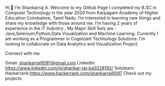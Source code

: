 Hi,👋 I’m Shankarraj A. Welcome to my Github Page
I completed my B.SC in Computer  Technology in the year 2020 from Karpagam Academy of Higher Education
 Coimbatore, Tamil Nadu.
I’m interested in learning new things and share my knowledge with those around me.
I’m having 2 years of experience in the IT Industry , My Major Skill Sets are : Java,Selenium,Python,Data Visualization and Machine Learning.
Currently I am working as a Programmer in Cognizant Technology Solutions.
I’m looking to collaborate on Data Analytics and Visualization Project.

Connect with me

Gmail: shankarraj9597@gmail.com
LinkedIn: https://www.linkedin.com/in/shankar-raj-ba0228192/
Sololearn: 
Hackerrank:https://www.hackerrank.com/shankarraj9597
Check out my projects
